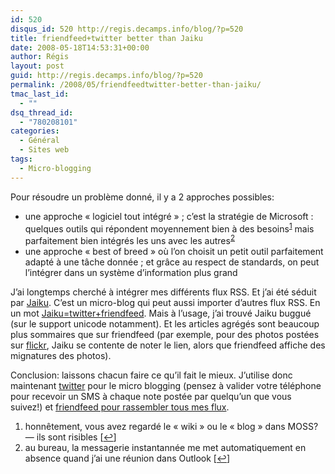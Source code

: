 ```yaml
---
id: 520
disqus_id: 520 http://regis.decamps.info/blog/?p=520
title: friendfeed+twitter better than Jaiku
date: 2008-05-18T14:53:31+00:00
author: Régis
layout: post
guid: http://regis.decamps.info/blog/?p=520
permalink: /2008/05/friendfeedtwitter-better-than-jaiku/
tmac_last_id:
  - ""
dsq_thread_id:
  - "780208101"
categories:
  - Général
  - Sites web
tags:
  - Micro-blogging
---
```

Pour résoudre un problème donné, il y a 2 approches possibles:

  * une approche « logiciel tout intégré » ; c’est la stratégie de Microsoft : quelques outils qui répondent moyennement bien à des besoins<sup><a href="#footnote_0_520" id="identifier_0_520" class="footnote-link footnote-identifier-link" title="honn&ecirc;tement, vous avez regard&eacute; le &laquo; wiki &raquo; ou le &laquo; blog &raquo; dans MOSS? &mdash; ils sont risibles">1</a></sup> mais parfaitement bien intégrés les uns avec les autres<sup><a href="#footnote_1_520" id="identifier_1_520" class="footnote-link footnote-identifier-link" title="au bureau, la messagerie instantann&eacute;e me met automatiquement en absence quand j’ai une r&eacute;union dans Outlook">2</a></sup>
  * une approche « best of breed » où l’on choisit un petit outil parfaitement adapté à une tâche donnée ; et grâce au respect de standards, on peut l’intégrer dans un système d’information plus grand

J’ai longtemps cherché à intégrer mes différents flux RSS. Et j’ai été séduit par [Jaiku](http://regis.jaiku.com). C’est un micro-blog qui peut aussi importer d’autres flux RSS. En un mot [Jaiku=twitter+friendfeed](http://theory.isthereason.com/?p=2131). Mais à l’usage, j’ai trouvé Jaiku buggué (sur le support unicode notamment). Et les articles agrégés sont beaucoup plus sommaires que sur friendfeed (par exemple, pour des photos postées sur [flickr](http://flickr.com/photos/wakaseoo/)<font style="position: absolute;overflow: hidden;height: 0;width: 0"><a href="http://www.videnov.com/">??????</a></font>, Jaiku se contente de noter le lien, alors que friendfeed affiche des mignatures des photos).

Conclusion: laissons chacun faire ce qu’il fait le mieux. J’utilise donc maintenant [twitter](http://twitter.com/regiss) pour le micro blogging (pensez à valider votre téléphone pour recevoir un SMS à chaque note postée par quelqu’un que vous suivez!) et [friendfeed pour rassembler tous mes flux](http://friendfeed.com/rds).

<ol class="footnotes">
  <li id="footnote_0_520" class="footnote">
    honnêtement, vous avez regardé le « wiki » ou le « blog » dans MOSS? &#8212; ils sont risibles [<a href="#identifier_0_520" class="footnote-link footnote-back-link">&#8617;</a>]
  </li>
  <li id="footnote_1_520" class="footnote">
    au bureau, la messagerie instantannée me met automatiquement en absence quand j’ai une réunion dans Outlook [<a href="#identifier_1_520" class="footnote-link footnote-back-link">&#8617;</a>]
  </li>
</ol>
